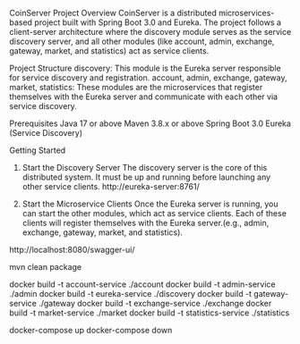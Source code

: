 CoinServer Project
Overview
CoinServer is a distributed microservices-based project built with Spring Boot 3.0 and Eureka. The project follows a client-server architecture where the discovery module serves as the service discovery server, and all other modules (like account, admin, exchange, gateway, market, and statistics) act as service clients.


Project Structure
discovery: This module is the Eureka server responsible for service discovery and registration.
account, admin, exchange, gateway, market, statistics: These modules are the microservices that register themselves with the Eureka server and communicate with each other via service discovery.


Prerequisites
Java 17 or above
Maven 3.8.x or above
Spring Boot 3.0
Eureka (Service Discovery)

Getting Started
1. Start the Discovery Server
   The discovery server is the core of this distributed system. It must be up and running before launching any other service clients. http://eureka-server:8761/

2. Start the Microservice Clients
   Once the Eureka server is running, you can start the other modules, which act as service clients. Each of these clients will register themselves with the Eureka server.(e.g., admin, exchange, gateway, market, and statistics).


http://localhost:8080/swagger-ui/

mvn clean package

docker build -t account-service ./account
docker build -t admin-service ./admin
docker build -t eureka-service ./discovery
docker build -t gateway-service ./gateway
docker build -t exchange-service ./exchange
docker build -t market-service ./market
docker build -t statistics-service ./statistics

docker-compose up
docker-compose down




